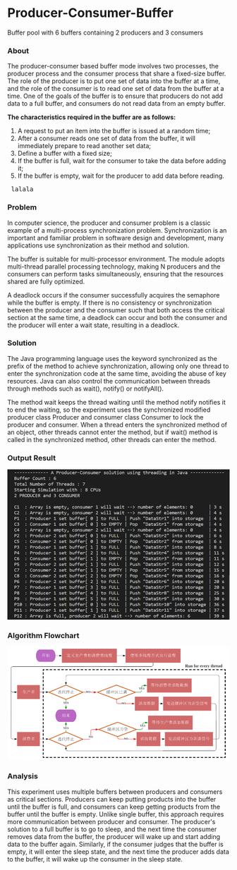 # Producer-Consumer-Buffer
 Buffer pool with 6 buffers containing 2 producers and 3 consumers



### **About**

The producer-consumer based buffer mode involves two processes, the producer process and the consumer process that share a fixed-size buffer. The role of the producer is to put one set of data into the buffer at a time, and the role of the consumer is to read one set of data from the buffer at a time. One of the goals of the buffer is to ensure that producers do not add data to a full buffer, and consumers do not read data from an empty buffer. 

**The characteristics required in the buffer are as follows:** 

1. A request to put an item into the buffer is issued at a random time; 
2. After a consumer reads one set of data from the buffer, it will immediately prepare to read another set data; 
3. Define a buffer with a fixed size; 
4. If the buffer is full, wait for the consumer to take the data before adding it; 
5. If the buffer is empty, wait for the producer to add data before reading.

<pre> lalala </pre>


### **Problem**

In computer science, the producer and consumer problem is a classic example of a multi-process synchronization problem. Synchronization is an important and familiar problem in software design and development, many applications use synchronization as their method and solution. 

The buffer is suitable for multi-processor environment. The module adopts multi-thread parallel processing technology, making N producers and the consumers can perform tasks simultaneously, ensuring that the resources shared are fully optimized. 

A deadlock occurs if the consumer successfully acquires the semaphore while the buffer is empty. If there is no consistency or synchronization between the producer and the consumer such that both access the critical section at the same time, a deadlock can occur and both the consumer and the producer will enter a wait state, resulting in a deadlock.



### **Solution**

The Java programming language uses the keyword synchronized as the prefix of the method to achieve synchronization, allowing only one thread to enter the synchronization code at the same time, avoiding the abuse of key resources. Java can also control the communication between threads through methods such as wait(), notify() or notifyAll(). 

The method wait keeps the thread waiting until the method notify notifies it to end the waiting, so the experiment uses the synchronized modified producer class Producer and consumer class Consumer to lock the producer and consumer. When a thread enters the synchronized method of an object, other threads cannot enter the method, but if wait() method is called in the synchronized method, other threads can enter the method.



### **Output Result**

![image-20221018105827852](README/image-20221018105827852.png)



### **Algorithm Flowchart**

![image-20221018110033960](README/image-20221018110033960.png)



### **Analysis**

This experiment uses multiple buffers between producers and consumers as critical sections. Producers can keep putting products into the buffer until the buffer is full, and consumers can keep getting products from the buffer until the buffer is empty. Unlike single buffer, this approach requires more communication between producer and consumer. The producer's solution to a full buffer is to go to sleep, and the next time the consumer removes data from the buffer, the producer will wake up and start adding data to the buffer again. Similarly, if the consumer judges that the buffer is empty, it will enter the sleep state, and the next time the producer adds data to the buffer, it will wake up the consumer in the sleep state.
